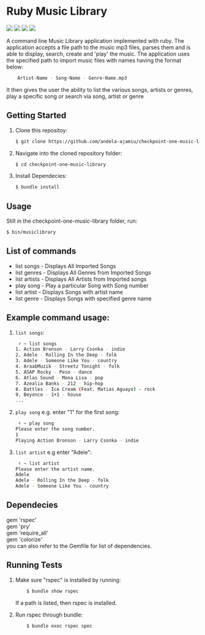 # Ruby Music Library 
<a href="https://codeclimate.com/github/andela-ajamiu/checkpoint-one-music-library"><img src="https://codeclimate.com/github/andela-ajamiu/checkpoint-one-music-library/badges/gpa.svg" /></a>
<a href="https://codeclimate.com/github/andela-ajamiu/checkpoint-one-music-library"><img src="https://codeclimate.com/github/andela-ajamiu/checkpoint-one-music-library/badges/issue_count.svg" /></a>
<a href="https://codeclimate.com/github/andela-ajamiu/checkpoint-one-music-library/coverage"><img src="https://codeclimate.com/github/andela-ajamiu/checkpoint-one-music-library/badges/coverage.svg" /></a>
<a href="https://travis-ci.org/andela-ajamiu/checkpoint-one-music-library"><img src="https://api.travis-ci.org/andela-ajamiu/checkpoint-one-music-library.svg?branch=master" /></a>

A command line Music Library application implemented with ruby. The application accepts a file path to the music mp3 files, parses them and is able to display, search, create and 'play' the music. The application uses the specified path to import music files with names having the format below:

```sh
    Artist-Name - Song-Name - Genre-Name.mp3
```
It then gives the user the ability to list the various songs, artists or genres, play a specific song or search via song, artist or genre

## Getting Started

1.  Clone this repositoy:
    ```sh
    $ git clone https://github.com/andela-ajamiu/checkpoint-one-music-library.git
    ```

2.  Navigate into the cloned repository folder:

    ```sh
    $ cd checkpoint-one-music-library
    ```

3.  Install Dependecies:
    ```sh
    $ bundle install
    ```

## Usage
Still in the checkpoint-one-music-library folder, run:
```sh
$ bin/musiclibrary
```

## List of commands
*  list songs - Displays All Imported Songs  
*  list genres - Displays All Genres from Imported Songs  
*  list artists - Displays All Artists from Imported songs  
*  play song - Play a particular Song with Song number  
*  list artist - Displays Songs with artist name  
*  list genre - Displays Songs with specified genre name  
   

## Example command usage:
1. `list songs`:
    
    ```bash
     ♯ ~ list songs
    1. Action Bronson - Larry Csonka - indie
    2. Adele - Rolling In the Deep - folk
    3. Adele - Someone Like You - country
    4. AraabMuzik - Streetz Tonight - folk
    5. ASAP Rocky - Peso - dance
    6. Atlas Sound - Mona Lisa - pop
    7. Azealia Banks - 212 - hip-hop
    8. Battles - Ice Cream (Feat. Matias Aguayo) - rock
    9. Beyonce - 1+1 - house
    ...
    ```
2. `play song` e.g. enter "1" for the first song:
    
    ```bash
     ♯ ~ play song
    Please enter the song number.
    1
    Playing Action Bronson - Larry Csonka - indie

    ```
3. `list artist` e.g enter "Adele":
    
    ```bash
     ♯ ~ list artist
    Please enter the artist name.
    Adele
    Adele - Rolling In the Deep - folk
    Adele - Someone Like You - country
    ```

## Dependecies
gem 'rspec'<br>
gem 'pry'<br>
gem 'require_all'<br>
gem 'colorize'<br>
you can also refer to the Gemfile for list of dependencies.


## Running Tests
1. Make sure "rspec" is installed by running:
    ```sh
        $ bundle show rspec
    ```
    If a path is listed, then rspec is installed.

2. Run rspec through bundle:
    ```sh
        $ bundle exec rspec spec
    ```